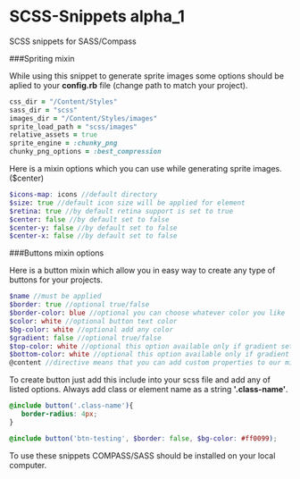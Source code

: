 SCSS-Snippets alpha_1
=====================

SCSS snippets for SASS/Compass

###Spriting mixin

While using this snippet to generate sprite images some options should be aplied to your **config.rb** file (change path to match your project).

 ```ruby
 css_dir = "/Content/Styles"
 sass_dir = "scss"
 images_dir = "/Content/Styles/images"
 sprite_load_path = "scss/images"
 relative_assets = true
 sprite_engine = :chunky_png
 chunky_png_options = :best_compression
 ```

Here is a mixin options which you can use while generating sprite images. ($center)

 ```scss
 $icons-map: icons //default directory
 $size: true //default icon size will be applied for element
 $retina: true //by default retina support is set to true
 $center: false //by default set to false
 $center-y: false //by default set to false
 $center-x: false //by default set to false
 ```

###Buttons mixin options

Here is a button mixin which allow you in easy way to create any type of buttons for your projects.

 ```scss
 $name //must be applied
 $border: true //optional true/false
 $border-color: blue //optional you can choose whatever color you like
 $color: white //optional button text color
 $bg-color: white //optional add any color
 $gradient: false //optional true/false
 $top-color: white //optional this option available only if gradient set to true
 $bottom-color: white //optional this option available only if gradient set to true
 @content //directive means that you can add custom properties to our mixin see example below:
 ```

To create button just add this include into your scss file and add any of listed options. Always add class or element name as a string **'.class-name'**.

 ```scss
 @include button('.class-name'){
    border-radius: 4px;
 }
 ```

 ```scss
 @include button('btn-testing', $border: false, $bg-color: #ff0099);
 ```

To use these snippets COMPASS/SASS should be installed on your local computer.